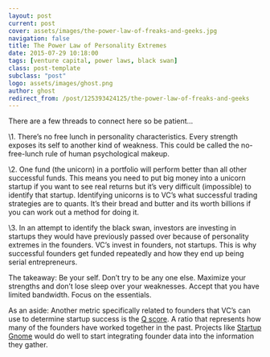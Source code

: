```yaml
---
layout: post
current: post
cover: assets/images/the-power-law-of-freaks-and-geeks.jpg
navigation: false
title: The Power Law of Personality Extremes
date: 2015-07-29 10:18:00
tags: [venture capital, power laws, black swan]
class: post-template
subclass: "post"
logo: assets/images/ghost.png
author: ghost
redirect_from: /post/125393424125/the-power-law-of-freaks-and-geeks
---
```


There are a few threads to connect here so be patient…

\1. There’s no free lunch in personality characteristics. Every strength exposes its self to another kind of weakness. This could be called the no-free-lunch rule of human psychological makeup.

\2. One fund (the unicorn) in a portfolio will perform better than all other successful funds. This means you need to put big money into a unicorn startup if you want to see real returns but it’s very difficult (impossible) to identify that startup. Identifying unicorns is to VC’s what successful trading strategies are to quants. It’s their bread and butter and its worth billions if you can work out a method for doing it.

\3. In an attempt to identify the black swan, investors are investing in startups they would have previously passed over because of personality extremes in the founders. VC’s invest in founders, not startups. This is why successful founders get funded repeatedly and how they end up being serial entrepreneurs.

The takeaway: Be your self. Don’t try to be any one else. Maximize your strengths and don’t lose sleep over your weaknesses. Accept that you have limited bandwidth. Focus on the essentials.

As an aside: Another metric specifically related to founders that VC’s can use to determine startup success is the [Q score](https://href.li/?http://www.theatlantic.com/technology/archive/2012/03/the-q-score-how-y-combinators-startups-are-like-broadway-musicals/254531/). A ratio that represents how many of the founders have worked together in the past. Projects like [Startup Gnome](https://href.li/?https://startupgenome.co/) would do well to start integrating founder data into the information they gather.
